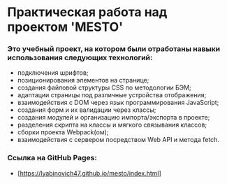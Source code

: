 # Практическая работа над проектом 'MESTO'

### Это учебный проект, на котором были отработаны навыки использования следующих технологий:
* подключения шрифтов;
* позиционирования элементов на странице;
* создания файловой структуры CSS по методологии БЭМ;
* адаптации страницы под различные устройства отображения;
* взаимодействия с DOM через язык программирования JavaScript;
* создания форм и их валидации через классы;
* создания модулей и организацию импорта/экспорта в проекте;
* разделения скрипта на классы и мягкого связывания классов;
* сборки проекта Webpack(ом);
* взаимодействия с сервером посредством Web API и метода fetch.

### Ссылка на GitHub Pages:
* [https://lyabinovich47.github.io/mesto/index.html]

